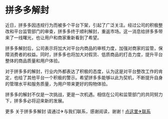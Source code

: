 # 拼多多解封

近日，拼多多因违规行为而被多个平台下架，引起了广泛关注。经过公司的积极整改和平台监管部门的审查，拼多多终于顺利解封，重返市场。这一消息给拼多多带来了一线曙光，也让用户和商家重新看到了希望。

拼多多解封后，公司表示将加大对平台内商品的审核力度，加强对商家的监管，保障消费者的权益。同时，拼多多也将加大对假货、低质商品的打击力度，提升平台整体的商品质量和用户体验。

对于拼多多的解封，行业内外都表达了积极的态度，认为这是对平台整改工作的肯定，也给了其他平台一个积极的警示。希望拼多多能够以此为契机，不断提升自身的管理水平和服务质量，为用户带来更好的购物体验。

拼多多的解封不仅是一次挑战，更是一次机遇。相信在公司和监管部门的共同努力下，拼多多必将迎来新的发展。

更多 关于拼多多解封 请通过✈与我们联系，感谢阅读，谢谢！[点这里✈联系](https://w.k02.cc)